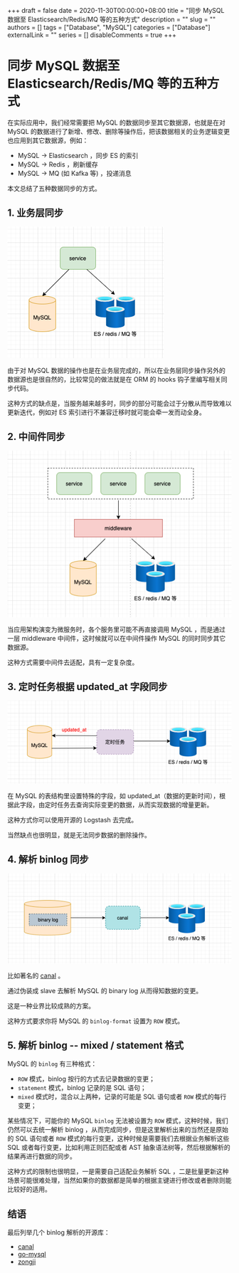 +++
draft = false
date = 2020-11-30T00:00:00+08:00
title = "同步 MySQL 数据至 Elasticsearch/Redis/MQ 等的五种方式"
description = ""
slug = ""
authors = []
tags = ["Database", "MySQL"]
categories = ["Database"]
externalLink = ""
series = []
disableComments = true
+++

# 同步 MySQL 数据至 Elasticsearch/Redis/MQ 等的五种方式

在实际应用中，我们经常需要把 MySQL 的数据同步至其它数据源，也就是在对 MySQL 的数据进行了新增、修改、删除等操作后，把该数据相关的业务逻辑变更也应用到其它数据源，例如：
- MySQL -> Elasticsearch ，同步 ES 的索引
- MySQL -> Redis ，刷新缓存
- MySQL -> MQ (如 Kafka 等) ，投递消息

本文总结了五种数据同步的方式。

## 1. 业务层同步

![业务层同步](https://raw.githubusercontent.com/RifeWang/images/master/sync-from-mysql-service.png)

由于对 MySQL 数据的操作也是在业务层完成的，所以在业务层同步操作另外的数据源也是很自然的，比较常见的做法就是在 ORM 的 hooks 钩子里编写相关同步代码。

这种方式的缺点是，当服务越来越多时，同步的部分可能会过于分散从而导致难以更新迭代，例如对 ES 索引进行不兼容迁移时就可能会牵一发而动全身。


## 2. 中间件同步

![中间件同步](https://raw.githubusercontent.com/RifeWang/images/master/sync-from-mysql-middleware.png)

当应用架构演变为微服务时，各个服务里可能不再直接调用 MySQL ，而是通过一层 middleware 中间件，这时候就可以在中间件操作 MySQL 的同时同步其它数据源。

这种方式需要中间件去适配，具有一定复杂度。

## 3. 定时任务根据 updated_at 字段同步

![定时任务根据 updated_at 同步](https://raw.githubusercontent.com/RifeWang/images/master/sync-from-mysql-updated_at.png)

在 MySQL 的表结构里设置特殊的字段，如 updated_at（数据的更新时间），根据此字段，由定时任务去查询实际变更的数据，从而实现数据的增量更新。

这种方式你可以使用开源的 Logstash 去完成。

当然缺点也很明显，就是无法同步数据的删除操作。

## 4. 解析 binlog 同步

![解析 binlog 同步](https://raw.githubusercontent.com/RifeWang/images/master/sync-from-mysql-canal.png)

比如著名的 [canal](https://github.com/alibaba/canal) 。

通过伪装成 slave 去解析 MySQL 的 binary log 从而得知数据的变更。

这是一种业界比较成熟的方案。

这种方式要求你将 MySQL 的 `binlog-format` 设置为 `ROW` 模式。

## 5. 解析 binlog -- mixed / statement 格式

MySQL 的 `binlog` 有三种格式：
- `ROW` 模式，binlog 按行的方式去记录数据的变更；
- `statement` 模式，binlog 记录的是 SQL 语句；
- `mixed` 模式时，混合以上两种，记录的可能是 SQL 语句或者 `ROW` 模式的每行变更；

某些情况下，可能你的 MySQL `binlog` 无法被设置为 `ROW` 模式，这种时候，我们仍然可以去统一解析 binlog ，从而完成同步，但是这里解析出来的当然还是原始的 SQL 语句或者 `ROW` 模式的每行变更，这种时候是需要我们去根据业务解析这些 SQL 或者每行变更，比如利用正则匹配或者 AST 抽象语法树等，然后根据解析的结果再进行数据的同步。

这种方式的限制也很明显，一是需要自己适配业务解析 SQL ，二是批量更新这种场景可能很难处理，当然如果你的数据都是简单的根据主键进行修改或者删除则能比较好的适用。


## 结语

最后列举几个 binlog 解析的开源库：
- [canal](https://github.com/alibaba/canal)
- [go-mysql](https://github.com/siddontang/go-mysql)
- [zongji](https://github.com/nevill/zongji)


